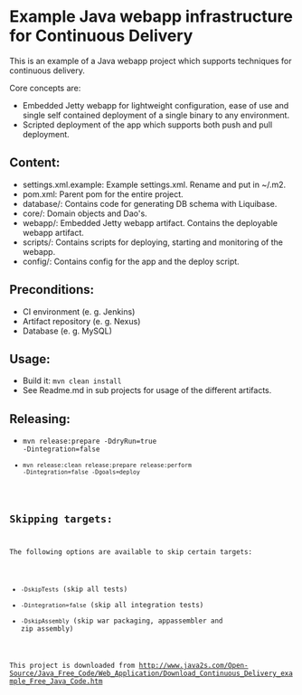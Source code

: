 Example Java webapp infrastructure for Continuous Delivery 
============================================================
This is an example of a Java webapp project which supports techniques for continuous delivery.

Core concepts are:

* Embedded Jetty webapp for lightweight configuration, ease of use and single self contained deployment of a single binary to any environment.
* Scripted deployment of the app which supports both push and pull deployment.

Content:
--------
* settings.xml.example: Example settings.xml. Rename and put in ~/.m2.
* pom.xml: Parent pom for the entire project.
* database/: Contains code for generating DB schema with Liquibase.
* core/: Domain objects and Dao's.
* webapp/: Embedded Jetty webapp artifact. Contains the deployable webapp artifact.
* scripts/: Contains scripts for deploying, starting and monitoring of the webapp.
* config/: Contains config for the app and the deploy script.

Preconditions:
--------------
* CI environment (e. g. Jenkins)
* Artifact repository (e. g. Nexus)
* Database (e. g. MySQL)

Usage:
------
* Build it: <code>mvn clean install</code>
* See Readme.md in sub projects for usage of the different artifacts.

Releasing:
----------
* <code>mvn release:prepare -DdryRun=true -Dintegration=false</deploy>
* <code>mvn release:clean release:prepare release:perform -Dintegration=false -Dgoals=deploy</code>

Skipping targets:
-----------------
The following options are available to skip certain targets:

* <code>-DskipTests</code> (skip all tests)
* <code>-Dintegration=false</code> (skip all integration tests)
* <code>-DskipAssembly</code> (skip war packaging, appassembler and zip assembly)

This  project is downloaded from http://www.java2s.com/Open-Source/Java_Free_Code/Web_Application/Download_Continuous_Delivery_example_Free_Java_Code.htm

